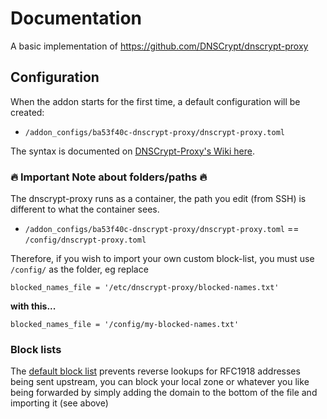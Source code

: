# Documentation

A basic implementation of https://github.com/DNSCrypt/dnscrypt-proxy

## Configuration

When the addon starts for the first time, a default configuration will be created: 

- `/addon_configs/ba53f40c-dnscrypt-proxy/dnscrypt-proxy.toml`

The syntax is documented on [DNSCrypt-Proxy's Wiki here](https://github.com/DNSCrypt/dnscrypt-proxy/wiki/Configuration).

### 🔥 Important Note about folders/paths 🔥

The dnscrypt-proxy runs as a container, the path you edit (from SSH) is different to what the container sees.

- `/addon_configs/ba53f40c-dnscrypt-proxy/dnscrypt-proxy.toml` == `/config/dnscrypt-proxy.toml`

Therefore, if you wish to import your own custom block-list, you must use `/config/` as the folder, eg replace 

```
blocked_names_file = '/etc/dnscrypt-proxy/blocked-names.txt'
```

**with this...**

```
blocked_names_file = '/config/my-blocked-names.txt'
```

### Block lists

The [default block list](https://github.com/linickx/addon-dnscrypt-proxy/blob/main/blocked-names.txt) prevents reverse lookups for RFC1918 addresses being sent upstream, you can block your local zone or whatever you like being forwarded by simply adding the domain to the bottom of the file and importing it (see above)
